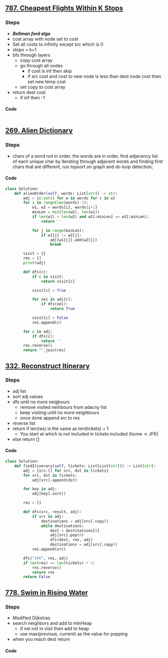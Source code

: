 ## [787. Cheapest Flights Within K Stops](https://leetcode.com/problems/cheapest-flights-within-k-stops/)
### Steps
- ***Bellman ford algo***
- cost array with node set to cost
- Set all costs to infinity except src which is 0
- stops = k+1
- bfs through layers
	- copy cost array
	- go through all nodes
		- if  cost is inf then skip
		- if src cost and cost to new node is less than dest node cost then set new temp cost
	- set copy to cost array
- return dest cost 
	- if inf then -1

#### Code
```python

```

## [269. Alien Dictionary](https://leetcode.com/problems/alien-dictionary/)
### Steps
- chars of a word not in order, the words are in order, find adjacency list of each unique char by iterating through adjacent words and finding first chars that are different, run topsort on graph and do loop detection;

#### Code
```python
class Solution:
    def alienOrder(self, words: List[str]) -> str:
        adj = {c:set() for w in words for c in w}
        for i in range(len(words)-1):
            w1, w2 = words[i], words[i+1]
            minLen = min(len(w2), len(w1))
            if len(w1) > len(w2) and w1[:minLen] == w2[:minLen]:
                return ''

            for j in range(minLen):
                if w1[j] != w2[j]:
                    adj[w1[j]].add(w2[j])
                    break

        visit = {}
        res = []
        print(adj)

        def dfs(c):
            if c in visit:
                return visit[c]

            visit[c] = True

            for nei in adj[c]:
                if dfs(nei):
                    return True

            visit[c] = False
            res.append(c)

        for c in adj:
            if dfs(c):
                return ''
        res.reverse()
        return "".join(res)

```


## [332. Reconstruct Itinerary](https://leetcode.com/problems/reconstruct-itinerary/)
### Steps
- adj list 
- sort adj values
- dfs until no more neigbours
	- remove visited neihbours from adacny list
	- keep visiting until no more neighbours
	- once done append src to res
- reverse list
- return if len(res) is the same as len(tickets) + 1
	- You start at which is not included in tickets included (home -> JFK)
- else return []

#### Code
```python
class Solution:
    def findItinerary(self, tickets: List[List[str]]) -> List[str]:
        adj = {src:[] for src, dst in tickets}
        for src, dst in tickets:
            adj[src].append(dst)

        for key in adj:
            adj[key].sort()

        res = []

        def dfs(src, result, adj):
            if src in adj:
                destinations = adj[src].copy()
                while destinations:
                    dest = destinations[0]
                    adj[src].pop(0)
                    dfs(dest, res, adj)
                    destinations = adj[src].copy()
            res.append(src)

        dfs("JFK", res, adj)
        if len(res) == len(tickets) + 1:
            res.reverse()
            return res
        return False
```


## [778. Swim in Rising Water](https://leetcode.com/problems/swim-in-rising-water/)
### Steps
- Modified Dijkstras
- search neighbors and add to minHeap
	- if nei not in visit then add to heap
	- use max(previous, current) as the value for popping
- when you reach dest return

#### Code
```python


```
